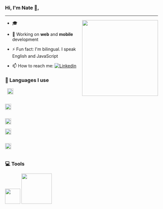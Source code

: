 ### Hi, I'm Nate 👋,

<hr/>

<div>

<img src='https://media.giphy.com/media/5rT8xqVLpB6S6Ej89o/giphy.gif' widht='40%' align='right' height='250px'>

- 🎓 
- 🔭 Working on **web** and **mobile** development

- ⚡ Fun fact: I'm bilingual. I speak English and JavaScript

- 📫 How to reach me: [![Linkedin](https://img.shields.io/badge/LinkedIn-0077B5?style=for-the-badge&logo=linkedin&logoColor=white)](https://www.linkedin.com/in/nathanaelahiagbedey/)

</div>

### 🧠 Languages I use

<code> <img height='20'
src='https://img.shields.io/badge/React-20232A?style=for-the-badge&logo=react&logoColor=61DAFB' />
</code>

<div display='flex'>
<code>
<img height='20' src='https://img.shields.io/badge/JavaScript-323330?style=for-the-badge&logo=javascript&logoColor=F7DF1E'/>

</code>
<code>
<img height='20' src='https://img.shields.io/badge/HTML5-E34F26?style=for-the-badge&logo=html5&logoColor=white'/>
</code>
<code>
<img height='20' src='https://img.shields.io/badge/CSS3-1572B6?style=for-the-badge&logo=css3&logoColor=white'/>

</code>
<code>
<img height='20' src='https://img.shields.io/badge/Java-ED8B00?style=for-the-badge&logo=java&logoColor=white'/>

</code>
</div>

### 💻 Tools

<div>
<img src="https://i.giphy.com/media/IdyAQJVN2kVPNUrojM/200.webp" width="50">
<img src="https://media.giphy.com/media/kH1DBkPNyZPOk0BxrM/giphy.gif" width="100">
</div>

